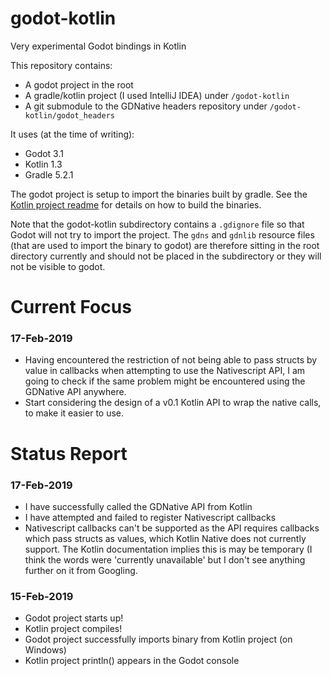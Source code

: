 # godot-kotlin
Very experimental Godot bindings in Kotlin

This repository contains:
 - A godot project in the root
 - A gradle/kotlin project (I used IntelliJ IDEA) under `/godot-kotlin`
 - A git submodule to the GDNative headers repository under `/godot-kotlin/godot_headers`

It uses (at the time of writing):
 - Godot 3.1
 - Kotlin 1.3
 - Gradle 5.2.1

The godot project is setup to import the binaries built by gradle.
See the [Kotlin project readme](/godot-kotlin/README.md) for details on how to build the binaries.

Note that the godot-kotlin subdirectory contains a `.gdignore` file so that Godot will not try to import the project. 
The `gdns` and `gdnlib` resource files (that are used to import the binary to godot) are therefore sitting in the root directory
currently and should not be placed in the subdirectory or they will not be visible to godot.


# Current Focus
### 17-Feb-2019
 - Having encountered the restriction of not being able to pass structs by value in callbacks when attempting to use the Nativescript API, I am going to check if the same problem might be encountered using the GDNative API anywhere.
 - Start considering the design of a v0.1 Kotlin API to wrap the native calls, to make it easier to use. 
 

# Status Report

### 17-Feb-2019
 - I have successfully called the GDNative API from Kotlin
 - I have attempted and failed to register Nativescript callbacks
 - Nativescript callbacks can't be supported as the API requires callbacks which pass structs as values, which Kotlin Native does not currently support. The Kotlin documentation implies this is may be temporary (I think the words were 'currently unavailable' but I don't see anything further on it from Googling.
 
### 15-Feb-2019
 - Godot project starts up!
 - Kotlin project compiles!
 - Godot project successfully imports binary from Kotlin project (on Windows)
 - Kotlin project println() appears in the Godot console
